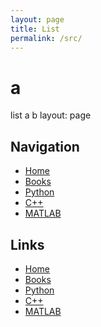 ```yaml
---
layout: page
title: List
permalink: /src/
---
```



# a  <!-- Corrected Header -->
list 
a 
b
layout: page

## Navigation
- [Home](../index.html)
- [Books](books/list_books.md)
- [Python](python/list_py.md)
- [C++](cpp/list_cpp.md)
- [MATLAB](MATLAB/list_MATLAB.md)

## Links 

- [Home](../index.html)
- [Books](books/list_books.md)
- [Python](python/list_py.md)
- [C++](cpp/list_cpp.md)
- [MATLAB](MATLAB/list_MATLAB.md)
